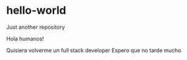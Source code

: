 # hello-world
Just another repository

Hola humanos!

Quisiera volverme un full stack developer
Espero que no tarde mucho
